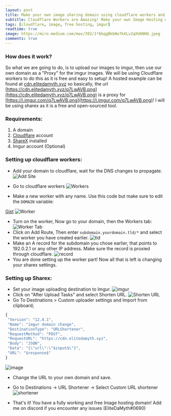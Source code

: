 ```yaml
---
layout: post
title: Make your own image sharing domain using cloudflare workers and imgur!
subtitle: Cloudflare Workers are Amazing! Make your own Image Hosting with cloudflare and imgur!
tags: [cloudflare, image, free hosting, imgur]
readtime: true
image: https://miro.medium.com/max/392/1*6bqgBkbNo7kXLv2qXU6NHQ.jpeg
comments: true
---
```


### How does it work?
So what we are going to do, is to upload our images to imgur, then use our own domain as a "Proxy" for the imgur images. We will be using Cloudflare workers to do this as it is free and easy to setup!
A hosted example can be found at [cdn.elitedamyth.xyz](https://cdn.elitedamyth.xyz/)
so basically, the url [https://cdn.elitedamyth.xyz/q7LwAVB.png](https://cdn.elitedamyth.xyz/q7LwAVB.png) is a proxy for [https://i.imgur.com/q7LwAVB.png](https://i.imgur.com/q7LwAVB.png)! I will be using sharex as it is a free and open-sourced tool.


### Requirements:

 1. A domain 
 2. [Cloudflare](https://cloudflare.com) account
 3. [ShareX](https://getsharex.com/) installed
 4. Imgur account (Optional)

### Setting up cloudflare workers:

 - Add your domain to cloudflare, wait for the DNS changes to propagate. 
 ![Add Site](https://cdn.elitedamyth.xyz/0TwI5Pu.png)

 - Go to cloudflare workers
 ![Workers](https://cdn.elitedamyth.xyz/Xq0otVD.png)

 - Make a new worker with any name. Use this code but make sure to edit the `DOMAIN` variable:
<script src="https://gist.github.com/EliteDaMyth/b5cc4565a0af197d9a6962eff0226e12.js"></script> 
[Gist](https://gist.github.com/EliteDaMyth/b5cc4565a0af197d9a6962eff0226e12) 
 ![Worker](https://cdn.elitedamyth.xyz/dlVvSkz.png)
 - Turn on the worker, Now go to your domain, then the Workers tab: 
 ![Worker Tab](https://cdn.elitedamyth.xyz/CeuxZ7i.png)
 - Click on Add Route, Then enter `subdomain.yourdomain.tld/*` and select the worker you have created earlier. 
 ![tld](https://cdn.elitedamyth.xyz/oOgotIP.png)
 - Make an A record for the subdomain you chose earlier, that points to 192.0.2.1 or any other IP address. Make sure the record is proxied through cloudflare.
 ![record](https://cdn.elitedamyth.xyz/vZvCFHv.png)
 - You are done setting up the worker part! Now all that is left is changing your sharex settings.

### Setting up Sharex:
 - Set your image uploading destination to Imgur. 
 ![imgur](https://cdn.elitedamyth.xyz/5RS9T6v.png)
 - Click on "After Upload Tasks" and select Shorten URL.
 ![Shorten URL](https://cdn.elitedamyth.xyz/FhLRFo9.png)
 - Go To Destinations > Custom uploader settings and Import from clipboard;
  ```js
  {
   "Version": "12.4.1",
   "Name": "imgur domain change",
   "DestinationType": "URLShortener",
   "RequestMethod": "POST",
   "RequestURL": "https://cdn.elitedamyth.xyz",
   "Body": "JSON",
   "Data": "{\"url\":\"$input$\"}",
   "URL": "$response$"
 }
 ```
 ![image](https://cdn.elitedamyth.xyz/NkyMwtx.png)
 - Change the URL to your own domain and save.
 - Go to Destinations -> URL Shortener -> Select Custom URL shortener
 ![shortener](https://cdn.elitedamyth.xyz/YWvraGF.png)

 - That's it! You have a fully working and free Image hosting domain! 
 Add me on discord if you encounter any issues (EliteDaMyth#0690)
